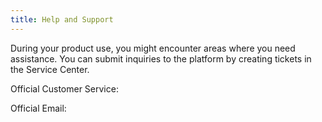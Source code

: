 ```yaml
---
title: Help and Support
---
```


During your product use, you might encounter areas where you need assistance. You can submit inquiries to the platform by creating tickets in the Service Center.

Official Customer Service:

Official Email: